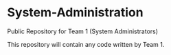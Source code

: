 # System-Administration
Public Repository for Team 1 (System Administrators)

This repository will contain any code written by Team 1.
